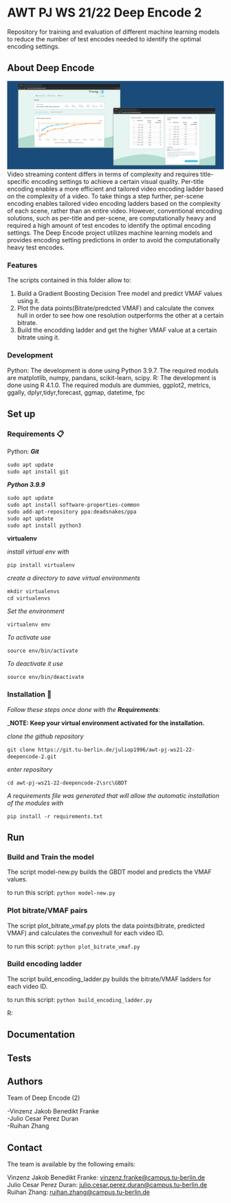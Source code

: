 # AWT PJ WS 21/22 Deep Encode 2

Repository for training and evaluation of different machine learning models to reduce the number of test encodes needed to identify the optimal encoding settings.

## About Deep Encode
![](docs/images/DeepEncode.png)
Video streaming content differs in terms of complexity and requires title-specific encoding settings to achieve a certain visual quality. Per-title encoding enables a more efficient and tailored video encoding ladder based on the complexity of a video. To take things a step further, per-scene encoding enables tailored video encoding ladders based on the complexity of each scene, rather than an entire video. However, conventional encoding solutions, such as per-title and per-scene, are computationally heavy and required a high amount of test encodes to identify the optimal encoding settings. The Deep Encode project utilizes machine learning models and provides encoding setting predictions in order to avoid the computationally heavy test encodes.

### Features
The scripts contained in this folder allow to:

1. Build a Gradient Boosting Decision Tree model and predict VMAF values using it.
2. Plot the data points(Bitrate/predcted VMAF) and calculate the convex hull in order to see how one resolution outperforms the other at a certain bitrate.
3. Build the encodding ladder and get the higher VMAF value at a certain bitrate using it.

### Development
Python:
The development is done using Python 3.9.7. The required moduls are matplotlib, numpy, pandans, scikit-learn, scipy.
R:
The development is done using R 4.1.0. The required moduls are dummies, ggplot2, metrics, ggally, dplyr,tidyr,forecast, ggmap, datetime, fpc
## Set up
### Requirements 📋
Python:
_**Git**_

```
sudo apt update
sudo apt install git
```

_**Python 3.9.9**_
```
sudo apt update
sudo apt install software-properties-common
sudo add-apt-repository ppa:deadsnakes/ppa
sudo apt update
sudo apt install python3
```


**virtualenv**

_install virtual env with_
```
pip install virtualenv
```

_create a directory to save virtual environments_
```
mkdir virtualenvs
cd virtualenvs
```

_Set the environment_
```
virtualenv env
```

_To activate use_
```
source env/bin/activate
```

_To deactivate it use_
```
source env/bin/deactivate
```
### Installation 🔧

_Follow these steps once done with the **Requirements**:_

_**NOTE: Keep your virtual environment activated for the installation.**


_clone the github repository_

```
git clone https://git.tu-berlin.de/juliop1996/awt-pj-ws21-22-deepencode-2.git
```

_enter repository_

```
cd awt-pj-ws21-22-deepencode-2\src\GBDT
```




_A requirements file was generated that will allow the automatic installation of the modules with_

```
pip install -r requirements.txt
```

## Run
### Build and Train the model
The script model-new.py builds the GBDT model and predicts the VMAF values.

to run this script:
`python model-new.py` 
### Plot bitrate/VMAF pairs
The script plot_bitrate_vmaf.py plots the data points(bitrate, predicted VMAF) and calculates the convexhull for each video ID.

to run this script:
`python plot_bitrate_vmaf.py`
### Build encoding ladder
The script build_encoding_ladder.py builds the bitrate/VMAF ladders for each video ID.

to run this script:
`python build_encoding_ladder.py`

R:

## Documentation

## Tests

## Authors

Team of Deep Encode (2)

-Vinzenz Jakob Benedikt Franke\
-Julio Cesar Perez Duran\
-Ruihan Zhang

## Contact

The team is available by the following emails:

Vinzenz Jakob Benedikt Franke: vinzenz.franke@campus.tu-berlin.de\
Julio Cesar Perez Duran: julio.cesar.perez.duran@campus.tu-berlin.de\
Ruihan Zhang: ruihan.zhang@campus.tu-berlin.de
